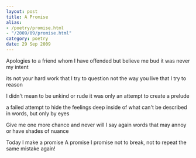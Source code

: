 ```yaml
---
layout: post
title: A Promise
alias: 
- /poetry/promise.html
- "/2009/09/promise.html"
category: poetry
date: 29 Sep 2009
---
```


Apologies to a friend
whom I have offended
but believe me bud
it was never my intent

its not your hard work
that I try to question
not the way you live
that I try to reason

I didn't mean to be
unkind or rude
it was only an attempt
to create a prelude

a failed attempt to hide
the feelings deep inside
of what can't be described
in words, but only by eyes

Give me one more chance
and never will I say again
words that may annoy
or have shades of nuance

Today I make a promise
A promise I promise 
not to break, not to
repeat the same mistake again!
